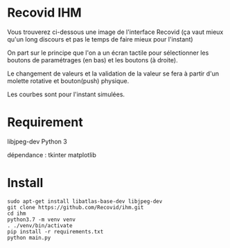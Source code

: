 # Recovid IHM

Vous trouverez ci-dessous une image de l'interface Recovid (ça vaut mieux qu'un long discours et pas le temps de faire mieux pour l'instant)



On part sur le principe que l'on a un écran tactile pour sélectionner les boutons de paramétrages (en bas) et les boutons (à droite).

Le changement de valeurs et la validation de la valeur se fera à partir d'un molette rotative et bouton(push) physique.

Les courbes sont pour l'instant simulées.


# Requirement
  libjpeg-dev
  Python 3
  
  dépendance :
  tkinter
  matplotlib

# Install
```
sudo apt-get install libatlas-base-dev libjpeg-dev
git clone https://github.com/Recovid/ihm.git
cd ihm
python3.7 -m venv venv
. ./venv/bin/activate
pip install -r requirements.txt
python main.py
```
